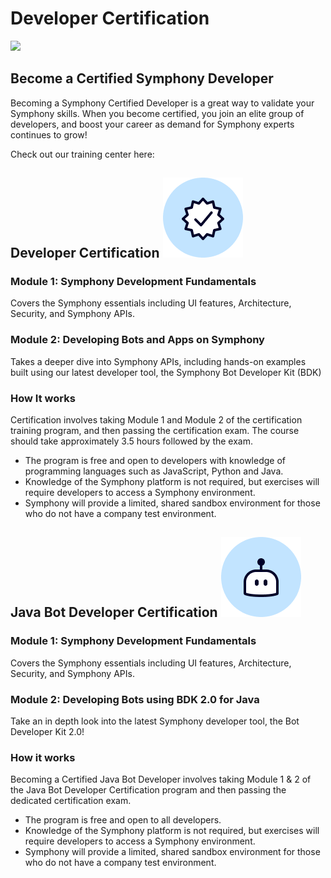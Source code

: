 # Developer Certification

![](../.gitbook/assets/symphony-certification-program-standalone.png)

## Become a Certified Symphony Developer

Becoming a Symphony Certified Developer is a great way to validate your Symphony skills. When you become certified, you join an elite group of developers, and boost your career as demand for Symphony experts continues to grow!

Check out our training center here:

## Developer Certification ![](../.gitbook/assets/certified-developer%20%281%29.png) 

### **Module 1: Symphony Development Fundamentals**

Covers the Symphony essentials including UI features, Architecture, Security, and Symphony APIs.

### Module 2: Developing Bots and Apps on Symphony

Takes a deeper dive into Symphony APIs, including hands-on examples built using our latest developer tool, the Symphony Bot Developer Kit \(BDK\)

### How It works

Certification involves taking Module 1 and Module 2 of the certification training program, and then passing the certification exam. The course should take approximately 3.5 hours followed by the exam.

* The program is free and open to developers with knowledge of programming languages such as JavaScript, Python and Java.
* Knowledge of the Symphony platform is not required, but exercises will require developers to access a Symphony environment.
* Symphony will provide a limited, shared sandbox environment for those who do not have a company test environment. 

## Java Bot Developer Certification ![](../.gitbook/assets/bot.png) 

### Module 1: Symphony Development Fundamentals

Covers the Symphony essentials including UI features, Architecture, Security, and Symphony APIs.

### Module 2: Developing Bots using BDK 2.0 for Java

Take an in depth look into the latest Symphony developer tool, the Bot Developer Kit 2.0!

### How it works

Becoming a Certified Java Bot Developer involves taking Module 1 & 2 of the Java Bot Developer Certification program and then passing the dedicated certification exam.  

* The program is free and open to all developers.
* Knowledge of the Symphony platform is not required, but exercises will require developers to access a Symphony environment.
* Symphony will provide a limited, shared sandbox environment for those who do not have a company test environment. 



